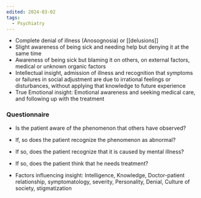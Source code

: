 ```yaml
---
edited: 2024-03-02
tags:
  - Psychiatry
---
```


- Complete denial of illness (Anosognosia) or [[delusions]] 
- Slight awareness of being sick and needing help but denying it at the same time
- Awareness of being sick but blaming it on others, on external factors, medical or unknown organic factors
- Intellectual insight, admission of illness and recognition that symptoms or failures in social adjustment are due to irrational feelings or disturbances, without applying that knowledge to future experience
- True Emotional insight: Emotional awareness and seeking medical care, and following up with the treatment

### Questionnaire
- Is the patient aware of the phenomenon that others have observed?
- If, so does the patient recognize the phenomenon as abnormal?
- If so, does the patient recognize that it is caused by mental illness?
- If so, does the patient think that he needs treatment?

- Factors influencing insight: Intelligence, Knowledge, Doctor-patient relationship, symptomatology, severity, Personality, Denial, Culture of society, stigmatization